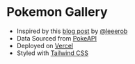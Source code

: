 # Pokemon Gallery

- Inspired by this [blog post](https://leerob.io/blog/image-gallery-supabase-tailwind-nextjs) by [@leeerob](https://twitter.com/leeerob)
- Data Sourced from [PokeAPI](pokeapi.deno.dev)
- Deployed on [Vercel](https://vercel.com/)
- Styled with [Tailwind CSS](https://tailwindcss.com/)
